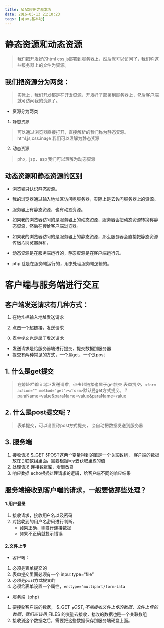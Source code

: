 ```yaml
---
title: AJAX应用之基本功
date: 2016-05-13 21:10:23
tags: [ajax,基本功]
---
```


#	静态资源和动态资源

> 我们把开发好的html css js部署到服务器上，然后就可以访问了，我们称这些服务器上的文件为资源。

##  我们把资源分为两类：

> 实际上，我们开发都是在开发资源，开发好了部署到服务器上，然后客户端就可访问我的资源了。

-  资源分为两类

 1. 静态资源

>	可以通过浏览器直接打开，直接解析的我们称为静态资源。html,js,css.inage 我们可以理解为静态资源

 2. 动态资源

>	php，jsp，asp 我们可以理解为动态资源

##  动态资源和静态资源的区别

-  浏览器只认识静态资源。

- 我的浏览器通过输入地址区访问呢服务器，实际上是去访问服务器上的资源。

- 服务器上有静态资源，也有动态资源。
-  如果我的浏览器访问的是服务器上的动态资源，服务器会把动态资源转换称静态资源，然后在传给客户端浏览器。
-  如果我的浏览器访问的是服务器上的静态资源，那么服务器会直接把静态资源传送给浏览器解析。
- 动态资源是在服务端运行的，静态资源是在客户端运行的。


-  php 就是在服务端运行的，用来处理服务端逻辑的。

#  客户端与服务端进行交互

##	客户端发送请求有几种方式：

1.  在地址栏输入地址发送请求

2. 点击一个超链接，发送请求

3.  表单提交也是属于发送请求

-  发送请求是给服务器端进行提交，提交数据到服务器
-  提交有两种常见的方式，一个是get，一个是post

##  1. 什么是get提交

>	在地址栏输入地址发送请求，点击超链接也属于get提交
 表单提交，`<form action="" method="get"></form>`默认是get方式提交。
 ?paraName=value&paraName=value&paraName=value

##  2. 什么是post提交呢？

>	表单提交，可以设置称post方式提交， 会自动把数据发送到服务器

##  3.  服务端
  1.	接收请求
  $_GET $POST这两个变量得到的值是一个关联数组，
  客户端的数据放在关联数组里面，需要根据key去获取里边的值
  2.  处理请求
  连接数据库，增删改查
  3.  响应数据
  echo根据处理请求的逻辑，给客户端不同的响应结果

## 服务端接收到客户端的请求，一般要做那些处理？

 #### 1.用户登录
 
  1.	接收请求，接收用户名以及密码
  2.  对接收到的用户名密码进行判断，
      - 如果正确，则进行连接数据
      -  如果不正确就提示错误

#### 2.文件上传

-   客户端：
  1.	必须是表单提交的
  2.  表单提交里面必须有一个 input type=“file”
  3.  必须是post方式提交的
  4.  必须给表单设置一个属性，`enctype="multipart/form-data`

-   服务端（php）
  1.	要接收客户端的数据， $_GET, $_POST ,不能接收文件上传的数据，文件上传的数据，我们应该用$_FILES 的变量去接收，接收的数据也是一个关联数组
  2.  接收到这个数据之后，需要把这些数据保存到服务端硬盘上面。
